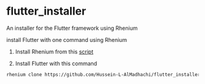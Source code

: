 # flutter_installer
An installer for the Flutter framework using Rhenium

install Flutter with one command using Rhenium  



1. Install Rhenium from this [script](https://github.com/Hussein-L-AlMadhachi/Rhenium/releases/download/v0.2.1/install.sh)

2. Install Flutter with this command
``` sh
rhenium clone https://github.com/Hussein-L-AlMadhachi/flutter_installer.git
```
